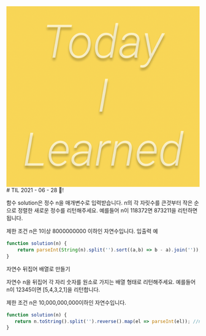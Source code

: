 <img src="TILimage.png" align="center" />
# TIL 2021 - 06 - 28 📖!



함수 solution은 정수 n을 매개변수로 입력받습니다. n의 각 자릿수를 큰것부터 작은 순으로 정렬한 새로운 정수를 리턴해주세요. 예를들어 n이 118372면 873211을 리턴하면 됩니다.

제한 조건
n은 1이상 8000000000 이하인 자연수입니다.
입출력 예
```js
function solution(n) {
    return parseInt(String(n).split('').sort((a,b) => b - a).join('')); //n을 문자열로 문들고 split으로 배열로 만들어서 하나하나 나누어준 다음에 sort메소드로 정렬을 한뒤에 join 메소드로 하나로 만들어 준뒤에 그 배열을 정수로 바꾸어 주었습니다 .
}
```

자연수 뒤집어 배열로 만들기

자연수 n을 뒤집어 각 자리 숫자를 원소로 가지는 배열 형태로 리턴해주세요. 예를들어 n이 12345이면 [5,4,3,2,1]을 리턴합니다.

제한 조건
n은 10,000,000,000이하인 자연수입니다.

```js
function solution(n) {
   return n.toString().split('').reverse().map(el => parseInt(el)); //n을 문자열로 바꾸어 준뒤에 split으로  배열로 만들어 나누어 주고 reverse메소드로 베열을 뒤집은 뒤에 map 메소드로 하나하나 정수로 바꾸어 주었습니다
}
```